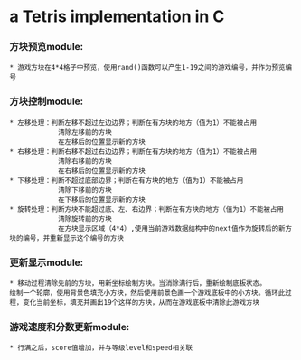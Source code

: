  # a Tetris implementation in C 
 ### 方块预览module:
 	* 游戏方块在4*4格子中预览，使用rand()函数可以产生1-19之间的游戏编号，并作为预览编号
 ### 方块控制module:
 	* 左移处理：判断左移不超过左边边界；判断在有方块的地方（值为1）不能被占用
 				清除左移前的方块
 				在左移后的位置显示新的方块   
 	* 右移处理：判断右移不超过右边边界；判断在有方块的地方（值为1）不能被占用
 				清除右移前的方块
 				在右移后的位置显示新的方块   
 	* 下移处理：判断不超过底部边界；判断在有方块的地方（值为1）不能被占用
 				清除下移前的方块
 				在下移后的位置显示新的方块
 	* 旋转处理：判断方块不能超过底、左、右边界；判断在有方块的地方（值为1）不能被占用
 				清除旋转前的方块
 				在方块显示区域（4*4）,使用当前游戏数据结构中的next值作为旋转后的新方块的编号，并重新显示这个编号的方块
 ### 更新显示module:
 	* 移动过程清除先前的方块，用新坐标绘制方块。当消除满行后，重新绘制底板状态。
 	绘制一个轮廓，使用背景色填充小方块，然后使用前景色画一个游戏底板中的小方块。循环此过程，变化当前坐标，填充并画出19个这样的方块，从而在游戏底板中清除此游戏方块
 ### 游戏速度和分数更新module:
 	* 行满之后，score值增加，并与等级level和speed相关联